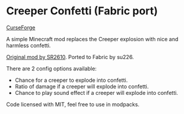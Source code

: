 # Creeper Confetti (Fabric port)
[CurseForge](https://www.curseforge.com/minecraft/mc-mods/creeper-confetti-fabric)

A simple Minecraft mod replaces the Creeper explosion with nice and harmless confetti.

[Original mod by SR2610](https://github.com/SR2610/MicroMods/tree/master/CreeperConfetti). Ported to Fabric by su226.

There are 2 config options available:

- Chance for a creeper to explode into confetti.
- Ratio of damage if a creeper will explode into confetti.
- Chance to play sound effect if a creeper will explode into confetti.

Code licensed with MIT, feel free to use in modpacks.
